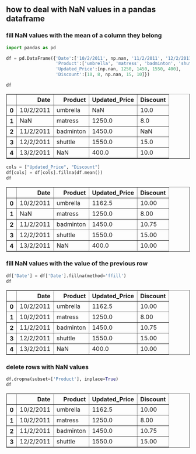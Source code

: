 ## how to deal with NaN values in a pandas dataframe
### fill NaN values with the mean of a column they belong


```python
import pandas as pd
```


```python
df = pd.DataFrame({'Date':['10/2/2011', np.nan, '11/2/2011', '12/2/2011', '13/2/2011'],
                   'Product':['umbrella', 'matress', 'badminton', 'shuttle', np.nan],
                   'Updated_Price':[np.nan, 1250, 1450, 1550, 400],
                   'Discount':[10, 8, np.nan, 15, 10]})
```


```python
df
```




<div>
<style scoped>
    .dataframe tbody tr th:only-of-type {
        vertical-align: middle;
    }

    .dataframe tbody tr th {
        vertical-align: top;
    }

    .dataframe thead th {
        text-align: right;
    }
</style>
<table border="1" class="dataframe">
  <thead>
    <tr style="text-align: right;">
      <th></th>
      <th>Date</th>
      <th>Product</th>
      <th>Updated_Price</th>
      <th>Discount</th>
    </tr>
  </thead>
  <tbody>
    <tr>
      <th>0</th>
      <td>10/2/2011</td>
      <td>umbrella</td>
      <td>NaN</td>
      <td>10.0</td>
    </tr>
    <tr>
      <th>1</th>
      <td>NaN</td>
      <td>matress</td>
      <td>1250.0</td>
      <td>8.0</td>
    </tr>
    <tr>
      <th>2</th>
      <td>11/2/2011</td>
      <td>badminton</td>
      <td>1450.0</td>
      <td>NaN</td>
    </tr>
    <tr>
      <th>3</th>
      <td>12/2/2011</td>
      <td>shuttle</td>
      <td>1550.0</td>
      <td>15.0</td>
    </tr>
    <tr>
      <th>4</th>
      <td>13/2/2011</td>
      <td>NaN</td>
      <td>400.0</td>
      <td>10.0</td>
    </tr>
  </tbody>
</table>
</div>




```python
cols = ["Updated_Price", "Discount"]
df[cols] = df[cols].fillna(df.mean()) 
df
```




<div>
<style scoped>
    .dataframe tbody tr th:only-of-type {
        vertical-align: middle;
    }

    .dataframe tbody tr th {
        vertical-align: top;
    }

    .dataframe thead th {
        text-align: right;
    }
</style>
<table border="1" class="dataframe">
  <thead>
    <tr style="text-align: right;">
      <th></th>
      <th>Date</th>
      <th>Product</th>
      <th>Updated_Price</th>
      <th>Discount</th>
    </tr>
  </thead>
  <tbody>
    <tr>
      <th>0</th>
      <td>10/2/2011</td>
      <td>umbrella</td>
      <td>1162.5</td>
      <td>10.00</td>
    </tr>
    <tr>
      <th>1</th>
      <td>NaN</td>
      <td>matress</td>
      <td>1250.0</td>
      <td>8.00</td>
    </tr>
    <tr>
      <th>2</th>
      <td>11/2/2011</td>
      <td>badminton</td>
      <td>1450.0</td>
      <td>10.75</td>
    </tr>
    <tr>
      <th>3</th>
      <td>12/2/2011</td>
      <td>shuttle</td>
      <td>1550.0</td>
      <td>15.00</td>
    </tr>
    <tr>
      <th>4</th>
      <td>13/2/2011</td>
      <td>NaN</td>
      <td>400.0</td>
      <td>10.00</td>
    </tr>
  </tbody>
</table>
</div>



### fill NaN values with the value of the previous row


```python
df['Date'] = df['Date'].fillna(method='ffill')
df
```




<div>
<style scoped>
    .dataframe tbody tr th:only-of-type {
        vertical-align: middle;
    }

    .dataframe tbody tr th {
        vertical-align: top;
    }

    .dataframe thead th {
        text-align: right;
    }
</style>
<table border="1" class="dataframe">
  <thead>
    <tr style="text-align: right;">
      <th></th>
      <th>Date</th>
      <th>Product</th>
      <th>Updated_Price</th>
      <th>Discount</th>
    </tr>
  </thead>
  <tbody>
    <tr>
      <th>0</th>
      <td>10/2/2011</td>
      <td>umbrella</td>
      <td>1162.5</td>
      <td>10.00</td>
    </tr>
    <tr>
      <th>1</th>
      <td>10/2/2011</td>
      <td>matress</td>
      <td>1250.0</td>
      <td>8.00</td>
    </tr>
    <tr>
      <th>2</th>
      <td>11/2/2011</td>
      <td>badminton</td>
      <td>1450.0</td>
      <td>10.75</td>
    </tr>
    <tr>
      <th>3</th>
      <td>12/2/2011</td>
      <td>shuttle</td>
      <td>1550.0</td>
      <td>15.00</td>
    </tr>
    <tr>
      <th>4</th>
      <td>13/2/2011</td>
      <td>NaN</td>
      <td>400.0</td>
      <td>10.00</td>
    </tr>
  </tbody>
</table>
</div>



### delete rows with NaN values


```python
df.dropna(subset=['Product'], inplace=True)
df
```




<div>
<style scoped>
    .dataframe tbody tr th:only-of-type {
        vertical-align: middle;
    }

    .dataframe tbody tr th {
        vertical-align: top;
    }

    .dataframe thead th {
        text-align: right;
    }
</style>
<table border="1" class="dataframe">
  <thead>
    <tr style="text-align: right;">
      <th></th>
      <th>Date</th>
      <th>Product</th>
      <th>Updated_Price</th>
      <th>Discount</th>
    </tr>
  </thead>
  <tbody>
    <tr>
      <th>0</th>
      <td>10/2/2011</td>
      <td>umbrella</td>
      <td>1162.5</td>
      <td>10.00</td>
    </tr>
    <tr>
      <th>1</th>
      <td>10/2/2011</td>
      <td>matress</td>
      <td>1250.0</td>
      <td>8.00</td>
    </tr>
    <tr>
      <th>2</th>
      <td>11/2/2011</td>
      <td>badminton</td>
      <td>1450.0</td>
      <td>10.75</td>
    </tr>
    <tr>
      <th>3</th>
      <td>12/2/2011</td>
      <td>shuttle</td>
      <td>1550.0</td>
      <td>15.00</td>
    </tr>
  </tbody>
</table>
</div>


